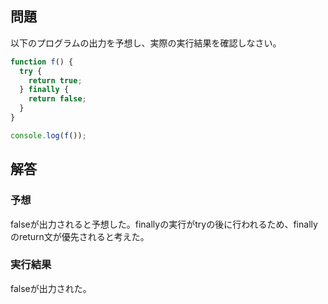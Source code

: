 ## 問題

以下のプログラムの出力を予想し、実際の実行結果を確認しなさい。

```javascript
function f() {
  try {
    return true;
  } finally {
    return false;
  }
}

console.log(f());
```

## 解答

### 予想

falseが出力されると予想した。finallyの実行がtryの後に行われるため、finallyのreturn文が優先されると考えた。

### 実行結果

falseが出力された。
